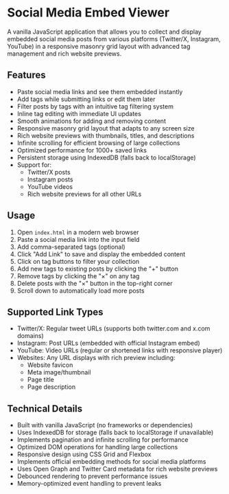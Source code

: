# Social Media Embed Viewer

A vanilla JavaScript application that allows you to collect and display embedded social media posts from various platforms (Twitter/X, Instagram, YouTube) in a responsive masonry grid layout with advanced tag management and rich website previews.

## Features

- Paste social media links and see them embedded instantly
- Add tags while submitting links or edit them later
- Filter posts by tags with an intuitive tag filtering system
- Inline tag editing with immediate UI updates
- Smooth animations for adding and removing content
- Responsive masonry grid layout that adapts to any screen size
- Rich website previews with thumbnails, titles, and descriptions
- Infinite scrolling for efficient browsing of large collections
- Optimized performance for 1000+ saved links
- Persistent storage using IndexedDB (falls back to localStorage)
- Support for:
  - Twitter/X posts
  - Instagram posts
  - YouTube videos
  - Rich website previews for all other URLs

## Usage

1. Open `index.html` in a modern web browser
2. Paste a social media link into the input field
3. Add comma-separated tags (optional)
4. Click "Add Link" to save and display the embedded content
5. Click on tag buttons to filter your collection
6. Add new tags to existing posts by clicking the "+" button
7. Remove tags by clicking the "×" on any tag
8. Delete posts with the "×" button in the top-right corner
9. Scroll down to automatically load more posts

## Supported Link Types

- Twitter/X: Regular tweet URLs (supports both twitter.com and x.com domains)
- Instagram: Post URLs (embedded with official Instagram embed)
- YouTube: Video URLs (regular or shortened links with responsive player)
- Websites: Any URL displays with rich preview including:
  - Website favicon
  - Meta image/thumbnail
  - Page title
  - Page description

## Technical Details

- Built with vanilla JavaScript (no frameworks or dependencies)
- Uses IndexedDB for storage (falls back to localStorage if unavailable)
- Implements pagination and infinite scrolling for performance
- Optimized DOM operations for handling large collections
- Responsive design using CSS Grid and Flexbox
- Implements official embedding methods for social media platforms
- Uses Open Graph and Twitter Card metadata for rich website previews
- Debounced rendering to prevent performance issues
- Memory-optimized event handling to prevent leaks
